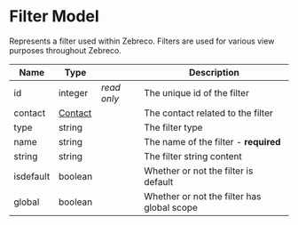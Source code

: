 # Filter Model

Represents a filter used within Zebreco. Filters are used for various view purposes throughout Zebreco.


| Name          | Type                      |               | Description                               |
|---------------|---------------------------|---------------|-------------------------------------------|
| id            | integer                   | _read only_   | The unique id of the filter               |
| contact       | [Contact](api-contact.md) |               | The contact related to the filter         |
| type          | string                    |               | The filter type                           |
| name          | string                    |               | The name of the filter - **required**     |
| string        | string                    |               | The filter string content                 |
| isdefault     | boolean                   |               | Whether or not the filter is default      |
| global        | boolean                   |               | Whether or not the filter has global scope|
